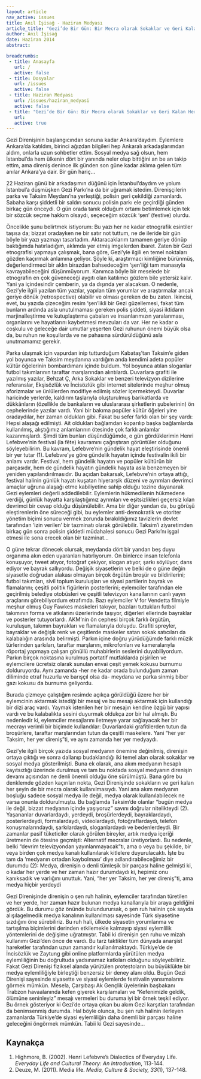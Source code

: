 ```yaml
---
layout: article
nav_active: issues
title: Anıl İşisağ - Haziran Medyası
article_title: "Gezi’de Bir Gün: Bir Mecra olarak Sokaklar ve Geri Kalan Her şey"
author: Anıl İşisağ
date: Haziran 2014
abstract: 

breadcrumbs:
 - title: Anasayfa
   url: /
   active: false
 - title: Dosyalar
   url: /issues
   active: false
 - title: Haziran Medyası
   url: /issues/haziran_medyasi
   active: false
 - title: "Gezi’de Bir Gün: Bir Mecra olarak Sokaklar ve Geri Kalan Her şey"
   url:
   active: true
---
```

Gezi Direnişinin başlangıcından sonuna kadar Ankara’daydım. Eylemlere Ankara’da 
katıldım, birinci ağızdan bilgileri hep Ankaralı arkadaşlarımdan aldım, onlarla uzun sohbetler 
ettim. Sosyal medya sağ olsun, hem İstanbul’da hem ülkenin dört bir yanında neler olup 
bittiğini an be an takip ettim, ama direniş denince ilk günden son güne kadar aklıma gelen tüm 
anılar Ankara’ya dair. Bir gün hariç… 


22 Haziran günü bir arkadaşımın düğünü için İstanbul’daydım ve yolum İstanbul’a 
düşmüşken Gezi Parkı’na da bir uğramak istedim. Direnişçilerin parka ve Taksim Meydanı’na 
yerleştiği, polisin geri çekildiği zamanlardı. Sabaha karşı şiddetli bir saldırı sonucu polisin 
parkı ele geçirdiği günden birkaç gün önceydi. O gün orada tanık olduğum ortamı betimlemek 
için tek bir sözcük seçme hakkım olsaydı, seçeceğim sözcük ‘şen’ (festive) olurdu. 


Öncelikle şunu belirtmek istiyorum: Bu yazı her ne kadar etnografik esintiler taşısa da; 
bizzat oradayken ne bir satır not tuttum, ne de ileride bir gün böyle bir yazı yazmayı 
tasarladım. Aktaracaklarım tamamen geriye dönüp baktığımda hatırladığım, aklımda yer 
etmiş imgelerden ibaret. Zaten bir Gezi etnografisi yapmaya çalışmak, bana göre, Gezi’yle 
ilgili en temel noktaları gözden kaçırmak anlamına geliyor. Şöyle ki, araştırmacı kimliğine 
bürünmüş, değerlendirmeci bir aklın birazdan bahsedeceğim ‘şen’liği tam manasıyla 
kavrayabileceğini düşünmüyorum. Kanımca böyle bir meselede bir etnografın en çok 
güveneceği aygıtı olan katılımcı gözlem bile yetersiz kalır. Yani ya içindesindir çemberin, ya 
da dışında yer alacaksın. O nedenle, Gezi’yle ilgili yazılan tüm yazılar, yapılan tüm yorumlar 
ve araştırmalar ancak geriye dönük (retrospective) olabilir ve olması gereken de bu zaten. 
İkincisi, evet, bu yazıda çizeceğim resim ‘şen’likli bir Gezi güzellemesi, fakat tüm bunların 
ardında asla unutulmaması gereken polis şiddeti, siyasi iktidarın marjinalleştirme ve 
kutuplaştırma çabaları ve insanlarımızın yaralanması, organlarını ve hayatlarını kaybetmesi 
mevzuları da var. Her ne kadar o coşkulu ve geleceğe dair umutlar yeşerten Gezi ruhunun 
önemi büyük olsa da, bu ruhun ne koşullarda ve ne pahasına sürdürüldüğünü asla 
unutmamamız gerekir. 


Parka ulaşmak için vapurdan inip tutturduğum Kabataş’tan Taksim’e giden yol 
boyunca ve Taksim meydanına vardığım anda kendimi adeta popüler kültür öğelerinin 
bombardımanı içinde buldum. Yol boyunca atılan sloganlar futbol takımlarının taraftar 
marşlarından alıntılardı. Duvarlara grafiti ile yazılmış yazılar, Behzat Ç, Arka Sokaklar ve 
benzeri televizyon dizilerine referanslar, Ekşisözlük ve İncisözlük gibi internet sitelerinde 
meşhur olmuş aforizmalar ve ünlülerden modifiye edilmiş sözler içermekteydi. Duvarlar 
haricinde yerlerde, kaldırım taşlarıyla oluşturulmuş barikatlarda ve dükkânların (özellikle de 
bankaların ve uluslararası şirketlerin şubelerinin) ön cephelerinde yazılar vardı. Yani bir 
bakıma popüler kültür öğeleri yine oradaydılar, her zaman oldukları gibi. Fakat bu sefer farklı 
olan bir şey vardı: Hepsi alaşağı edilmişti. Ait oldukları bağlamdan koparılıp başka 
bağlamlarda kullanılmış, alıştığımız anlamlarının ötesinde çok farklı anlamlar kazanmışlardı. 
Şimdi tüm bunları düşündüğümde, o gün gördüklerimin Henri Lefebvre’nin festival (la fête) 
kavramını çağrıştıran görüntüler olduğunu söyleyebilirim. Bu kavram, Lefebvre’nin gündelik 
hayat eleştirisinde önemli bir yer tutar (1). Lefebvre’ye göre gündelik hayatın 
içinde festivalin ikili bir anlamı vardır. Festival, hem gündelik hayatın ve popüler kültürün bir 
parçasıdır, hem de gündelik hayatın gündelik hayata asla benzemeyen bir yeniden 
yapılandırılmasıdır. Bu açıdan bakarsak, Lefebvre’nin ortaya attığı, festival halinin günlük 
hayatı kuşatan hiyerarşik düzeni ve ayrımları devrimci amaçlar uğruna alaşağı etme 
kabiliyetine sahip olduğu tezine dayanarak Gezi eylemleri değerli addedilebilir. Eylemlerin 
hükmedilenin hükmedene verdiği, günlük hayatta karşılaştığımız ayrımları ve eşitsizlikleri 
geçersiz kılan devrimci bir cevap olduğu düşünülebilir. Ama bir diğer yandan da, bu görüşü 
eleştirenlerin öne süreceği gibi, bu eylemler anti-demokratik ve otoriter yönetim biçimi 
sonucu vermek zorunda bırakıldığımız tavizlerin devlet tarafından ‘izin verilen’ bir tazminatı 
olarak görülebilir. Taksim’i ziyaretimden birkaç gün sonra polisin şiddetli müdahalesi sonucu 
Gezi Parkı’nı işgal etmesi ile sona erecek olan bir tazminat… 


O güne tekrar dönecek olursak, meydanda dört bir yandan beş duyu organıma akın eden 
uyaranları hatırlıyorum. On binlerce insan telefonla konuşuyor, tweet atıyor, fotoğraf çekiyor, 
slogan atıyor, şarkı söylüyor, dans ediyor ve bayrak sallıyordu. Değişik siyasetlerin ve belki 
de o güne değin siyasetle doğrudan alakası olmayan birçok örgütün broşür ve bildirilerini; 
futbol takımları, sivil toplum kuruluşları ve siyasi partilerin bayrak ve flamalarını; çeşitli 
politik figürlerin posterlerini; eylemciler tarafından ele geçirilmiş belediye otobüsleri ve 
çeşitli televizyon kanallarının canlı yayın araçlarını görebiliyordum etrafımda. Bazı 
eylemciler V for Vendetta filmiyle meşhur olmuş Guy Fawkes maskeleri takıyor, bazıları
tuttukları futbol takımının forma ve atkılarını üzerlerinde taşıyor, diğerleri ellerinde bayraklar 
ve posterler tutuyorlardı. AKM’nin ön cephesi birçok farklı örgütün, kuruluşun, takımın 
bayrakları ve flamalarıyla doluydu. Grafiti spreyler, bayraklar ve değişik renk ve çeşitlerde 
maskeler satan sokak satıcıları da kalabalığın arasında belirmişti. Parkın içine doğru 
yürüdüğümde farklı müzik türlerinden şarkıları, taraftar marşlarını, mikrofonları ve 
kameralarıyla röportaj yapmaya çalışan gönüllü muhabirlerin seslerini duyabiliyordum. 
Parkın birçok noktasına kurulmuş portatif mutfaklarda pişirilen ve eylemcilere ücretsiz olarak 
sunulan envai çeşit yemek kokusu burnumu dolduruyordu. Aynı zamanda -her ne kadar orada 
bulunduğum zaman diliminde etraf huzurlu ve barışçıl olsa da- meydana ve parka sinmiş 
biber gazı kokusu da burnuma geliyordu. 


Burada çizmeye çalıştığım resimde açıkça görüldüğü üzere her bir eylemcinin aktarmak 
istediği bir mesaj ve bu mesajı aktarmak için kullandığı bir dizi araç vardı. Yaymak istenilen 
her bir mesajın kendine özgü bir yapısı vardı ve bu kalabalıkta sesini duyurmak oldukça zor 
bir hal almıştı. Bu nedenledir ki, eylemciler mesajlarını iletmeye yarar sağlayacak her bir 
mecrayı verimli bir biçimde kullandılar: Duvarlardaki grafitilerden tutun da broşürlere, 
taraftar marşlarından tutun da çeşitli maskelere. Yani “her yer Taksim, her yer direniş”ti, ve 
aynı zamanda her yer medyaydı. 


Gezi’yle ilgili birçok yazıda sosyal medyanın önemine değinilmiş, direnişin ortaya 
çıktığı ve sonra dallanıp budaklandığı iki temel alan olarak sokaklar ve sosyal medya 
gösterilmişti. Buna ek olarak, ana akım medyanın hesaplı kayıtsızlığı üzerinde durulmuş ve 
tam bu noktada sosyal medyanın direnişin devamı açısından ne denli önemli olduğu öne 
sürülmüştü. Bana göre bu denklemde gözden kaçırılan nokta, Gezi Direnişinde sokakların ve 
geri kalan her şeyin de bir mecra olarak kullanılmasıydı. Yani ana akım medyanın boşluğu 
sadece sosyal medya ile değil, medya olarak kullanılabilecek ne varsa onunla doldurulmuştu. 
Bu bağlamda Taksim’de olanlar “bugün medya ile değil, bizzat medyanın içinde yaşıyoruz” 
savını doğrular nitelikteydi (2). Yaşananlar duvarlardaydı, yerdeydi, 
broşürlerdeydi, bayraklardaydı, posterlerdeydi, formalardaydı, videolardaydı, 
fotoğraflardaydı, telefon konuşmalarındaydı, şarkılardaydı, sloganlardaydı ve bedenlerdeydi. 
Bir zamanlar pasif tüketiciler olarak görülen bireyler, artık medya içeriği üretmenin de ötesine 
geçmişti: Alternatif mecralar üretiyorlardı. Bu nedenle, belki “devrim televizyondan 
yayınlanmayacak”tı, ama o veya bu şekilde, bir veya birden çok medya kanalı kullanılarak 
kitlelere duyurulacaktı. İşte bu tam da ‘medyanın ortadan kaybolması’ diye 
adlandırabileceğimiz bir durumdu (2): Medya, direnişin o denli tümleşik bir parçası 
haline gelmişti ki, o kadar her yerde ve her zaman hazır durumdaydı ki, hepimiz onu 
kanıksadık ve varlığını unuttuk. Yani, “her yer Taksim, her yer direniş”ti, ama medya hiçbir 
yerdeydi


Gezi Direnişinde direnişin o şen ruh halinin, eylemciler tarafından türetilen ve her 
yerde, her zaman hazır bulunan medya kanallarıyla bir araya geldiğini gördük. Bu durumu 
göz önünde bulundurursak, o şen ruh halinin çok sayıda alışılagelmedik medya kanalının 
kullanılması sayesinde Türk siyasetine sızdığını öne sürebiliriz. Bu ruh hali, ülkede siyasetin 
yorumlanma ve tartışılma biçimlerini derinden etkilemekle kalmayıp siyasi eylemlilik 
yöntemlerini de değişime uğratmıştır. Tabii ki direnişin şen ruhu ve mizah kullanımı Gezi’den 
önce de vardı. Bu tarz taktikler tüm dünyada anarşist hareketler tarafından uzun zamandır 
kullanılmaktaydı. Türkiye’de de İncisözlük ve Zaytung gibi online platformlarda yürütülen 
medya eylemliliğinin bu doğrultuda yadsınamaz katkıları olduğunu söyleyebiliriz. Fakat Gezi 
Direnişi fiziksel alanda yürütülen protestoların bu büyüklükte bir medya eylemliliğiyle 
birleştiği benzersiz bir deney alanı oldu. Bugün Gezi Direnişi sayesinde siyasette ve siyasi 
eylemlerde festivalin yansımalarını görmek mümkün. Mesela, Çarşıbaşı Ak Gençlik 
üyelerinin başbakanı Trabzon havaalanında kefen giyerek karşılamaları ve “Kefenimizle 
geldik, ölümüne seninleyiz” mesajı vermeleri bu duruma iyi bir örnek teşkil ediyor. Bu örnek 
gösteriyor ki Gezi’de ortaya çıkan bu akım Gezi karşıtları tarafından da benimsenmiş 
durumda. Hal böyle olunca, bu şen ruh halinin ilerleyen zamanlarda Türkiye’de siyasi 
eylemliliğin daha önemli bir parçası haline geleceğini öngörmek mümkün. Tabii ki Gezi 
sayesinde…


Kaynakça
---
1. Highmore, B. (2002). Henri Lefebvre’s Dialectics of Everyday Life. *Everyday Life and Cultural Theory: An Introduction*, 113-144.
2. Deuze, M. (2011). Media life. *Media, Culture & Society, 33*(1), 137-148.
  
